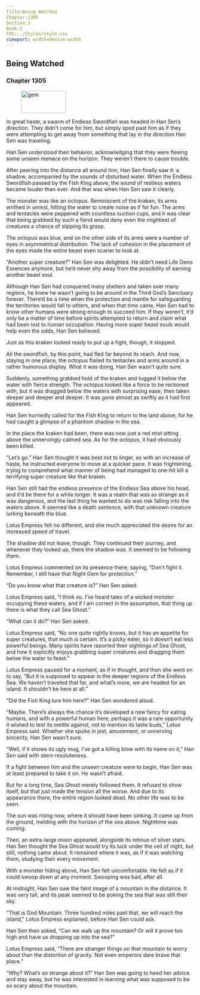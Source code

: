 ```yaml
---
Title:Being Watched 
Chapter:1305 
Section:3 
Book:3 
CSS:../Styles/style.css 
viewport: width=device-width
---
```

  
## Being Watched
### Chapter 1305
  
<figure>
	<img src="../Images/gem.gif" alt="gem" id="gem" width="120" height="60" />
</figure>
  

  
In great haste, a swarm of Endless Swordfish was headed in Han Sen’s direction. They didn’t come for him, but simply sped past him as if they were attempting to get away from something that lay in the direction Han Sen was traveling.

Han Sen understood their behavior, acknowledging that they were fleeing some unseen menace on the horizon. They weren’t there to cause trouble.

After peering into the distance all around him, Han Sen finally saw it: a shadow, accompanied by the sounds of disturbed water. When the Endless Swordfish passed by the Fish King above, the sound of restless waters became louder than ever. And that was when Han Sen saw it clearly.

The monster was like an octopus. Reminiscent of the kraken, its arms writhed in unrest, hitting the water to create noise as if for fun. The arms and tentacles were peppered with countless suction cups, and it was clear that being grabbed by such a fiend would deny even the mightiest of creatures a chance of slipping its grasp.

The octopus was blue, and on the other side of its arms were a number of eyes in asymmetrical distribution. The lack of cohesion in the placement of the eyes made the entire beast even scarier to look at.

“Another super creature?” Han Sen was delighted. He didn’t need Life Geno Essences anymore, but he’d never shy away from the possibility of earning another beast soul.

Although Han Sen had conquered many shelters and taken over many regions, he knew he wasn’t going to be around in the Third God’s Sanctuary forever. There’d be a time when the protection and mantle for safeguarding the territories would fall to others, and when that time came, Han Sen had to know other humans were strong enough to succeed him. If they weren’t, it’d only be a matter of time before spirits attempted to return and claim what had been lost to human occupation. Having more super beast souls would help even the odds, Han Sen believed.

Just as this kraken looked ready to put up a fight, though, it stopped.

All the swordfish, by this point, had fled far beyond its reach. And now, staying in one place, the octopus flailed its tentacles and arms around in a rather humorous display. What it was doing, Han Sen wasn’t quite sure.

Suddenly, something grabbed hold of the kraken and tugged it below the water with fierce strength. The octopus looked like a force to be reckoned with, but it was dragged below the waters with surprising ease, then taken deeper and deeper and deeper. It was gone almost as swiftly as it had first appeared.

Han Sen hurriedly called for the Fish King to return to the land above, for he had caught a glimpse of a phantom shadow in the sea.

In the place the kraken had been, there was now just a red mist sitting above the unnervingly calmed sea. As for the octopus, it had obviously been killed.

“Let’s go.” Han Sen thought it was best not to linger, so with an increase of haste, he instructed everyone to move at a quicker pace. It was frightening, trying to comprehend what manner of being had managed to one-hit kill a terrifying super creature like that kraken.

Han Sen still had the endless presence of the Endless Sea above his head, and it’d be there for a while longer. It was a realm that was as strange as it was dangerous, and the last thing he wanted to do was risk falling into the waters above. It seemed like a death sentence, with that unknown creature lurking beneath the blue.

Lotus Empress felt no different, and she much appreciated the desire for an increased speed of travel.

The shadow did not leave, though. They continued their journey, and whenever they looked up, there the shadow was. It seemed to be following them.

Lotus Empress commented on its presence there, saying, “Don’t fight it. Remember, I still have that Night Gem for protection.”

“Do you know what that creature is?” Han Sen asked.

Lotus Empress said, “I think so. I’ve heard tales of a wicked monster occupying these waters, and if I am correct in the assumption, that thing up there is what they call Sea Ghost.”

“What can it do?” Han Sen asked.

Lotus Empress said, “No one quite rightly knows, but it has an appetite for super creatures, that much is certain. It’s a picky eater, so it doesn’t eat less powerful beings. Many spirits have reported their sightings of Sea Ghost, and how it explicitly enjoys grabbing super creatures and dragging them below the water to feast.”

Lotus Empress paused for a moment, as if in thought, and then she went on to say, “But it is supposed to appear in the deeper regions of the Endless Sea. We haven’t traveled that far, and what’s more, we are headed for an island. It shouldn’t be here at all.”

“Did the Fish King lure him here?” Han Sen wondered aloud.

“Maybe. There’s always the chance it’s developed a new fancy for eating humans, and with a powerful human here, perhaps it was a rare opportunity it wished to test its mettle against, not to mention its taste buds,” Lotus Empress said. Whether she spoke in jest, amusement, or unnerving sincerity, Han Sen wasn’t sure.

“Well, if it shows its ugly mug, I’ve got a killing blow with its name on it,” Han Sen said with stern resoluteness.

If a fight between him and the unseen creature were to begin, Han Sen was at least prepared to take it on. He wasn’t afraid.

But for a long time, Sea Ghost merely followed them. It refused to show itself, but that just made the tension all the worse. And due to its appearance there, the entire region looked dead. No other life was to be seen.

The sun was rising now, where it should have been sinking. It came up from the ground, melding with the horizon of the sea above. Nighttime was coming.

Then, an extra-large moon appeared, alongside its retinue of silver stars. Han Sen thought the Sea Ghost would try its luck under the veil of night, but still, nothing came about. It remained where it was, as if it was watching them, studying their every movement.

With a monster hiding above, Han Sen felt uncomfortable. He felt as if it could swoop down at any moment. Swooping was bad, after all.

At midnight, Han Sen saw the faint image of a mountain in the distance. It was very tall, and its peak seemed to be poking the sea that was still their sky.

“That is God Mountain. Three hundred miles past that, we will reach the island,” Lotus Empress explained, before Han Sen could ask.

Han Sen then asked, “Can we walk up the mountain? Or will it prove too high and have us dropping up into the sea?”

Lotus Empress said, “There are stranger things on that mountain to worry about than the distortion of gravity. Not even emperors dare brave that place.”

“Why? What’s so strange about it?” Han Sen was going to heed her advice and stay away, but he was interested in learning what was supposed to be so scary about the mountain.